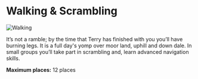 Walking & Scrambling
====================

![Walking](/img/walking.png)

It’s not a ramble; by the time that Terry has finished with you you’ll have burning legs.  It is a full day's yomp over moor land, uphill and down dale.  In small groups you’ll take part in scrambling and, learn advanced navigation skills.

**Maximum places:** 12 places
